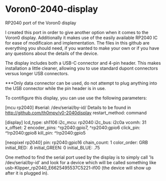 # Voron0-2040-display
RP2040 port of the Voron0 display


I created this port in order to give another option when it comes to the Voron0 display. Additionally it makes use of the easily available RP2040 IC for ease of modificaion and implementation. The files in this github are everything you should need, if you wanted to make your own or if you have any questions about the details of the device. 

The display includes both a USB-C connector and 4-pin header. This makes installation a little cleaner, allowing you to use standard dupont connectors versus longer USB connectors. 

***Only data connector can be used, do not attempt to plug anything into the USB connector while the pin header is in use.

To contifigure this display, you can use use the following parameters:

[mcu rp2040]
#serial: /dev/serial/by-id/<modify this value to match your system> Details to be found in http://github.com/th0mpy/v0-2040display
restart_method: command

[display]
lcd_type: sh1106
i2c_mcu: rp2040
i2c_bus: i2c0a
vcomh: 31
x_offset: 2
encoder_pins: ^rp2040:gpio7, ^rp2040:gpio6
click_pin: ^!rp2040:gpio8
kill_pin: ^!rp2040:gpio5

[neopixel rp2040]
pin: rp2040:gpio16
chain_count: 1
color_order: GRB
initial_RED: .6
initial_GREEN: 0
initial_BLUE: .75



One method to find the serial port used by the display is to simply call 'ls /dev/serial/by-id' and look for a device which will be called something like usb-Klipper_rp2040_E6625495537C5221-if00 (the device will show up after it is plugged in).

